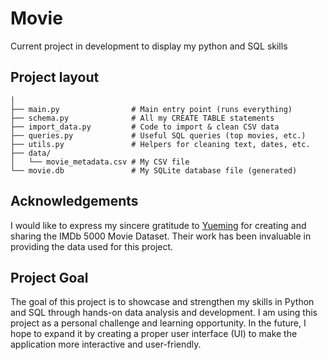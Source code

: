 # Movie

Current project in development to display my python and SQL skills

## Project layout

```movie_project/
│
├── main.py                # Main entry point (runs everything)
├── schema.py              # All my CREATE TABLE statements
├── import_data.py         # Code to import & clean CSV data
├── queries.py             # Useful SQL queries (top movies, etc.)
├── utils.py               # Helpers for cleaning text, dates, etc.
├── data/
│   └── movie_metadata.csv # My CSV file
└── movie.db               # My SQLite database file (generated)

```

## Acknowledgements

I would like to express my sincere gratitude to [Yueming](https://www.kaggle.com/datasets/carolzhangdc/imdb-5000-movie-dataset?resource=download) for creating and sharing the IMDb 5000 Movie Dataset. Their work has been invaluable in providing the data used for this project.

## Project Goal

The goal of this project is to showcase and strengthen my skills in Python and SQL through hands-on data analysis and development. I am using this project as a personal challenge and learning opportunity. In the future, I hope to expand it by creating a proper user interface (UI) to make the application more interactive and user-friendly.
